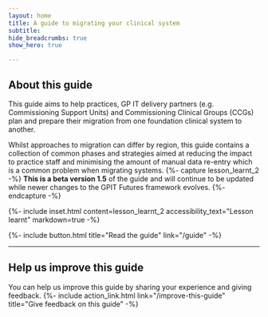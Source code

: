 ```yaml
---
layout: home
title: A guide to migrating your clinical system
subtitle: 
hide_breadcrumbs: true
show_hero: true

---
```

<!-- [UPLIFT] removed the word 'principal' from the title of the guide -->
<!-- [UPLIFT] replaced the word 'system' with 'solution'-->
## About this guide

This guide aims to help practices, GP IT delivery partners (e.g. Commissioning Support Units) and Commissioning Clinical Groups (CCGs) plan and prepare their migration from one foundation clinical system to another. 

Whilst approaches to migration can differ by region, this guide contains a collection of common phases and strategies aimed at reducing the impact to practice staff and minimising the amount of manual data re-entry which is a common problem when migrating systems.
{%- capture lesson_learnt_2 -%} **This is a beta version 1.5** of the guide and will continue to be updated while newer changes to the GPIT Futures framework evolves.
{%- endcapture -%}

{%- include inset.html content=lesson_learnt_2 accessibility_text="Lesson learnt" markdown=true -%}

{%- include button.html title="Read the guide" link="/guide" -%}

* * *

## Help us improve this guide

You can help us improve this guide by sharing your experience and giving feedback.
{%- include action_link.html link="/improve-this-guide" title="Give feedback on this guide" -%}

